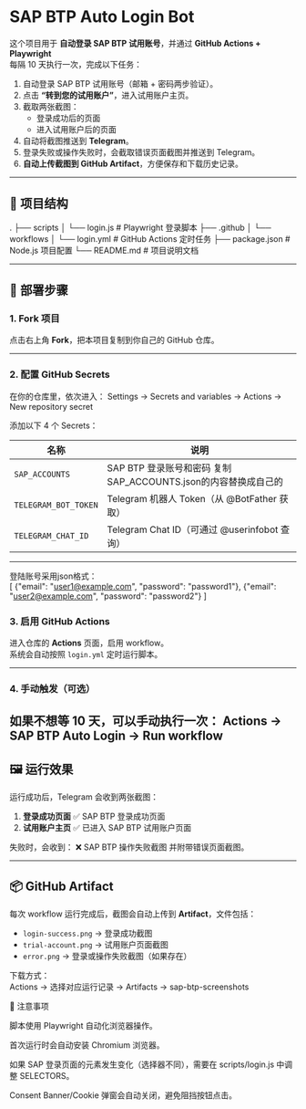 # SAP BTP Auto Login Bot

这个项目用于 **自动登录 SAP BTP 试用账号**，并通过 **GitHub Actions + Playwright**  
每隔 10 天执行一次，完成以下任务：

1. 自动登录 SAP BTP 试用账号（邮箱 + 密码两步验证）。  
2. 点击 **“转到您的试用账户”**，进入试用账户主页。  
3. 截取两张截图：  
   - 登录成功后的页面  
   - 进入试用账户后的页面  
4. 自动将截图推送到 **Telegram**。  
5. 登录失败或操作失败时，会截取错误页面截图并推送到 Telegram。  
6. **自动上传截图到 GitHub Artifact**，方便保存和下载历史记录。  

---

## 📂 项目结构

.
├── scripts
│ └── login.js # Playwright 登录脚本
├── .github
│ └── workflows
│ └── login.yml # GitHub Actions 定时任务
├── package.json # Node.js 项目配置
└── README.md # 项目说明文档

---

## 🚀 部署步骤

### 1. Fork 项目
点击右上角 **Fork**，把本项目复制到你自己的 GitHub 仓库。

---

### 2. 配置 GitHub Secrets
在你的仓库里，依次进入：
Settings → Secrets and variables → Actions → New repository secret

添加以下 4 个 Secrets：

| 名称 | 说明 |
|------|------|
| `SAP_ACCOUNTS` | SAP BTP 登录账号和密码 复制SAP_ACCOUNTS.json的内容替换成自己的|
| `TELEGRAM_BOT_TOKEN` | Telegram 机器人 Token（从 @BotFather 获取） |
| `TELEGRAM_CHAT_ID` | Telegram Chat ID（可通过 @userinfobot 查询） |

---
登陆账号采用json格式： <br> 
[
  {"email": "user1@example.com", "password": "password1"},
  {"email": "user2@example.com", "password": "password2"}
] 

### 3. 启用 GitHub Actions
进入仓库的 **Actions** 页面，启用 workflow。  
系统会自动按照 `login.yml` 定时运行脚本。

---

### 4. 手动触发（可选）
如果不想等 10 天，可以手动执行一次：
Actions → SAP BTP Auto Login → Run workflow
---

## 🖼️ 运行效果

运行成功后，Telegram 会收到两张截图：

1. **登录成功页面**
✅ SAP BTP 登录成功页面
2. **试用账户主页**
✅ 已进入 SAP BTP 试用账户页面

失败时，会收到：
❌ SAP BTP 操作失败截图
并附带错误页面截图。

---

## 📦 GitHub Artifact

每次 workflow 运行完成后，截图会自动上传到 **Artifact**，文件包括：

- `login-success.png` → 登录成功截图  
- `trial-account.png` → 试用账户页面截图  
- `error.png` → 登录或操作失败截图（如果存在）  

下载方式：  
Actions → 选择对应运行记录 → Artifacts → sap-btp-screenshots

📌 注意事项

脚本使用 Playwright 自动化浏览器操作。

首次运行时会自动安装 Chromium 浏览器。

如果 SAP 登录页面的元素发生变化（选择器不同），需要在 scripts/login.js 中调整 SELECTORS。

Consent Banner/Cookie 弹窗会自动关闭，避免阻挡按钮点击。
